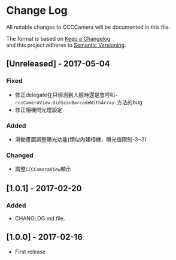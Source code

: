 # Change Log
All notable changes to CCCCamera will be documented in this file.

The format is based on [Keep a Changelog](http://keepachangelog.com/) <br>
and this project adheres to [Semantic Versioning](http://semver.org/).

## [Unreleased] - 2017-05-04
### Fixed
- 修正delegate在只偵測到人臉時還是會呼叫`-cccCameraView:didScanBarcodeWithArray:`方法的bug
- 修正相機閃光燈設定

### Added
- 滑動畫面調整曝光功能(類似內建相機，曝光值限制-3~3)

### Changed
- 調整`CCCCameraView`顯示

## [1.0.1] - 2017-02-20
### Added
- CHANGLOG.md file.

## [1.0.0] - 2017-02-16
- First release
